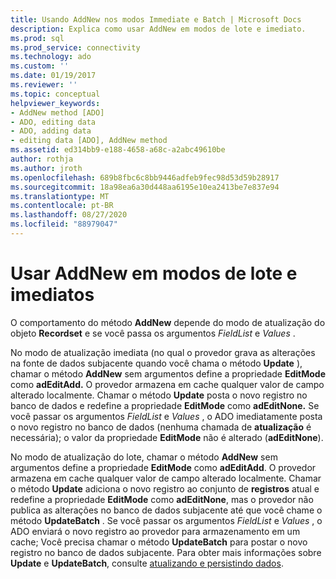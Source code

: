 ```yaml
---
title: Usando AddNew nos modos Immediate e Batch | Microsoft Docs
description: Explica como usar AddNew em modos de lote e imediato.
ms.prod: sql
ms.prod_service: connectivity
ms.technology: ado
ms.custom: ''
ms.date: 01/19/2017
ms.reviewer: ''
ms.topic: conceptual
helpviewer_keywords:
- AddNew method [ADO]
- ADO, editing data
- ADO, adding data
- editing data [ADO], AddNew method
ms.assetid: ed314bb9-e188-4658-a68c-a2abc49610be
author: rothja
ms.author: jroth
ms.openlocfilehash: 689b8fbc6c8bb9446adfeb9fec98d53d59b28917
ms.sourcegitcommit: 18a98ea6a30d448aa6195e10ea2413be7e837e94
ms.translationtype: MT
ms.contentlocale: pt-BR
ms.lasthandoff: 08/27/2020
ms.locfileid: "88979047"
---
```

# <a name="using-addnew-in-immediate-and-batch-modes"></a>Usar AddNew em modos de lote e imediatos
O comportamento do método **AddNew** depende do modo de atualização do objeto **Recordset** e se você passa os argumentos *FieldList* e *Values* .  
  
 No modo de atualização imediata (no qual o provedor grava as alterações na fonte de dados subjacente quando você chama o método **Update** ), chamar o método **AddNew** sem argumentos define a propriedade **EditMode** como **adEditAdd.** O provedor armazena em cache qualquer valor de campo alterado localmente. Chamar o método **Update** posta o novo registro no banco de dados e redefine a propriedade **EditMode** como **adEditNone.** Se você passar os argumentos *FieldList* e *Values* , o ADO imediatamente posta o novo registro no banco de dados (nenhuma chamada de **atualização** é necessária); o valor da propriedade **EditMode** não é alterado (**adEditNone**).  
  
 No modo de atualização do lote, chamar o método **AddNew** sem argumentos define a propriedade **EditMode** como **adEditAdd**. O provedor armazena em cache qualquer valor de campo alterado localmente. Chamar o método **Update** adiciona o novo registro ao conjunto de **registros** atual e redefine a propriedade **EditMode** como **adEditNone**, mas o provedor não publica as alterações no banco de dados subjacente até que você chame o método **UpdateBatch** . Se você passar os argumentos *FieldList* e *Values* , o ADO enviará o novo registro ao provedor para armazenamento em um cache; Você precisa chamar o método **UpdateBatch** para postar o novo registro no banco de dados subjacente. Para obter mais informações sobre **Update** e **UpdateBatch**, consulte [atualizando e persistindo dados](../../../ado/guide/data/updating-and-persisting-data.md).
